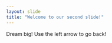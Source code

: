 ```yaml
---
layout: slide
title: "Welcome to our second slide!"
---
```

Dream big!
Use the left arrow to go back!
